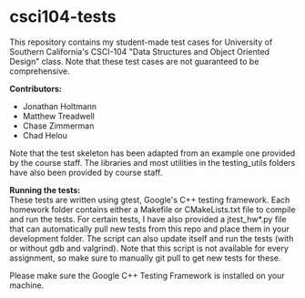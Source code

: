 # csci104-tests
This repository contains my student-made test cases for University of Southern California's CSCI-104 "Data Structures and Object Oriented Design" class. Note that these test cases are not guaranteed to be comprehensive.

**Contributors:**  
- Jonathan Holtmann
- Matthew Treadwell
- Chase Zimmerman
- Chad Helou

Note that the test skeleton has been adapted from an example one provided by
the course staff. The libraries and most utilities in the testing_utils folders
have also been provided by course staff.

**Running the tests:**  
These tests are written using gtest, Google's C++ testing framework. Each homework folder contains either a Makefile or CMakeLists.txt file to compile and run the tests. For certain tests, I have also provided a jtest_hw*.py file that can automatically pull new tests from this repo and place them in your development folder. The script can also update itself and run the tests (with or without gdb and valgrind). Note that this script is not available for every assignment, so make sure to manually git pull to get new tests for these.

Please make sure the Google C++ Testing Framework is installed on your machine.
